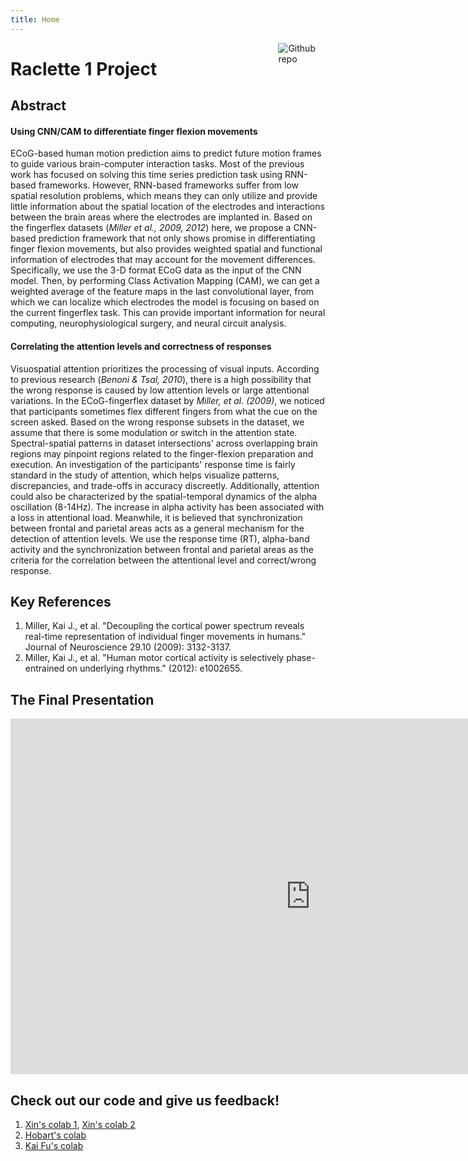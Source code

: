 ```yaml
---
title: Home
---
```


[<img src="https://simpleicons.org/icons/github.svg" style="max-width:15%;min-width:40px;float:right;" alt="Github repo" />](https://github.com/yihui/hugo-xmin)

# Raclette 1 Project

## Abstract
#### Using CNN/CAM to differentiate finger flexion movements 

ECoG-based human motion prediction aims to predict future motion frames to guide various brain-computer interaction tasks. Most of the previous work has focused on solving this time series prediction task using RNN-based frameworks. However, RNN-based frameworks suffer from low spatial resolution problems, which means they can only utilize and provide little information about the spatial location of the electrodes and interactions between the brain areas where the electrodes are implanted in. Based on the fingerflex datasets (*Miller et al., 2009, 2012*) here, we propose a CNN-based prediction framework that not only shows promise in differentiating finger flexion movements, but also provides weighted spatial and functional information of electrodes that may account for the movement differences. Specifically, we use the 3-D format ECoG data as the input of the CNN model. Then, by performing Class Activation Mapping (CAM), we can get a weighted average of the feature maps in the last convolutional layer, from which we can localize which electrodes the model is focusing on based on the current fingerflex task. This can provide important information for neural computing, neurophysiological surgery, and neural circuit analysis.
#### Correlating the attention levels and correctness of responses
Visuospatial attention prioritizes the processing of visual inputs. According to previous research (*Benoni & Tsal, 2010*), there is a high possibility that the wrong response is caused by low attention levels or large attentional variations. In the ECoG-fingerflex dataset by *Miller, et al. (2009)*, we noticed that participants sometimes flex different fingers from what the cue on the screen asked.  Based on the wrong response subsets in the dataset, we assume that there is some modulation or switch in the attention state. Spectral-spatial patterns in dataset intersections’ across overlapping brain regions may pinpoint regions related to the finger-flexion preparation and execution. An investigation of the participants' response time is fairly standard in the study of attention, which helps visualize patterns, discrepancies, and trade-offs in accuracy discreetly. Additionally, attention could also be characterized by the spatial-temporal dynamics of the alpha oscillation (8-14Hz). The increase in alpha activity has been associated with a loss in attentional load. Meanwhile, it is believed that synchronization between frontal and parietal areas acts as a general mechanism for the detection of attention levels. We use the response time (RT), alpha-band activity and the synchronization between frontal and parietal areas as the criteria for the correlation between the attentional level and correct/wrong response. 


## Key References
1. Miller, Kai J., et al. "Decoupling the cortical power spectrum reveals real-time representation of individual finger movements in humans." Journal of Neuroscience 29.10 (2009): 3132-3137.
2. Miller, Kai J., et al. "Human motor cortical activity is selectively phase-entrained on underlying rhythms." (2012): e1002655.

## The Final Presentation 
<iframe src="https://docs.google.com/presentation/d/e/2PACX-1vR0lIJAujyKbNkG3FSoyd3j-o3QI0tXUX8sFbnoucqmaVljiPlQYdVa0S0znrVNrV8SqdvQTDolhdSh/embed?start=true&loop=true&delayms=3000" frameborder="0" width="960" height="569" allowfullscreen="true" mozallowfullscreen="true" webkitallowfullscreen="true"></iframe>


## Check out our code and give us feedback!
1. [Xin's colab 1](https://colab.research.google.com/drive/1FhGAOytmM55m4i1oxIxr50Pgan4at4Cp), [Xin's colab 2](https://colab.research.google.com/drive/1QnrwVu2WubeUeNnJw5Goik9bciKmfD2d#scrollTo=0HlZiGoYf31M)
2. [Hobart's colab](https://colab.research.google.com/drive/1ukg2Z8Vsz7ngC8k16aOBpsyem03JOkgQ?usp=sharing)
3. [Kai Fu's colab](https://colab.research.google.com/drive/1dOkFjkxbmlV7EfhH7I5uwfpVX0HGssl9#scrollTo=uYFhvB1Ma96p)


